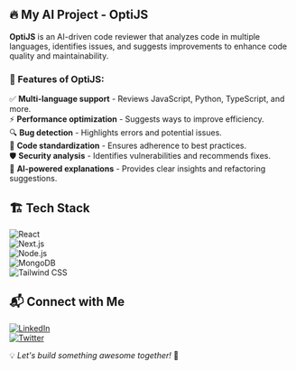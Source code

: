 ## 🔥 My AI Project - OptiJS  
**OptiJS** is an AI-driven code reviewer that analyzes code in multiple languages, identifies issues, and suggests improvements to enhance code quality and maintainability.  

### 🧠 Features of OptiJS:  
✅ **Multi-language support** - Reviews JavaScript, Python, TypeScript, and more.  
⚡ **Performance optimization** - Suggests ways to improve efficiency.  
🔍 **Bug detection** - Highlights errors and potential issues.  
📏 **Code standardization** - Ensures adherence to best practices.  
🛡️ **Security analysis** - Identifies vulnerabilities and recommends fixes.  
📝 **AI-powered explanations** - Provides clear insights and refactoring suggestions.  

## 🏗️ Tech Stack  
![React](https://img.shields.io/badge/React-61DAFB?style=flat&logo=react&logoColor=black)  
![Next.js](https://img.shields.io/badge/Next.js-000000?style=flat&logo=nextdotjs&logoColor=white)  
![Node.js](https://img.shields.io/badge/Node.js-339933?style=flat&logo=nodedotjs&logoColor=white)  
![MongoDB](https://img.shields.io/badge/MongoDB-47A248?style=flat&logo=mongodb&logoColor=white)  
![Tailwind CSS](https://img.shields.io/badge/Tailwind%20CSS-38B2AC?style=flat&logo=tailwind-css&logoColor=white)  

## 📬 Connect with Me  
[![LinkedIn](https://img.shields.io/badge/LinkedIn-0077B5?style=flat&logo=linkedin&logoColor=white)](https://www.linkedin.com/in/lokesh-kummar/)  
[![Twitter](https://img.shields.io/badge/Twitter-1DA1F2?style=flat&logo=twitter&logoColor=white)](https://x.com/lokeshkummar)  

💡 *Let's build something awesome together!* 🚀  
